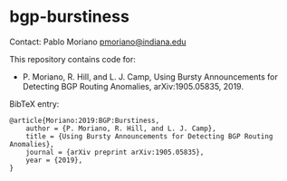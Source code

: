 # bgp-burstiness

Contact: Pablo Moriano <pmoriano@indiana.edu>

This repository contains code for: 
- P. Moriano, R. Hill, and L. J. Camp, Using Bursty Announcements for Detecting BGP
Routing Anomalies, arXiv:1905.05835, 2019.

BibTeX entry:

```
@article{Moriano:2019:BGP:Burstiness,
    author = {P. Moriano, R. Hill, and L. J. Camp},
    title = {Using Bursty Announcements for Detecting BGP Routing Anomalies},
    journal = {arXiv preprint arXiv:1905.05835},
    year = {2019},
}
```
